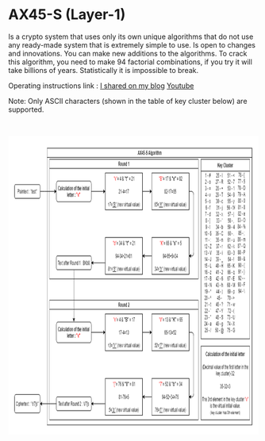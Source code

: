 # AX45-S (Layer-1)
Is a crypto system that uses only its own unique algorithms that do not use any ready-made system that is extremely simple to use. Is open to changes and innovations. You can make new additions to the algorithms. To crack this algorithm, you need to make 94 factorial combinations, if you try it will take billions of years. Statistically it is impossible to break.

Operating instructions link : [I shared on my blog](https://x3beche.github.io/2021/06/20/ax45-s-operating-instructions) [Youtube](https://www.youtube.com/watch?v=yr3QCsp1Qq4)

Note: Only ASCII characters (shown in the table of key cluster below) are supported. 
<p>&nbsp;</p>
<p align="center">
<img width="1022" height="602" src="https://raw.githubusercontent.com/x3beche/AX45-S/master/pdfDocuments/algoritma.png">
</p>
